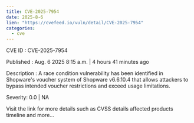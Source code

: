 ```yaml
--- 
title: CVE-2025-7954
date: 2025-8-6
lien: "https://cvefeed.io/vuln/detail/CVE-2025-7954"
categories:
  - cve
---
```


CVE ID : CVE-2025-7954

Published :  Aug. 6
2025
8:15 a.m. | 4 hours
41 minutes ago

Description : A race condition vulnerability has been identified in Shopware's voucher system of Shopware v6.6.10.4 that allows attackers to bypass intended voucher restrictions and exceed usage limitations.

Severity: 0.0 | NA

Visit the link for more details
such as CVSS details
affected products
timeline
and more...
